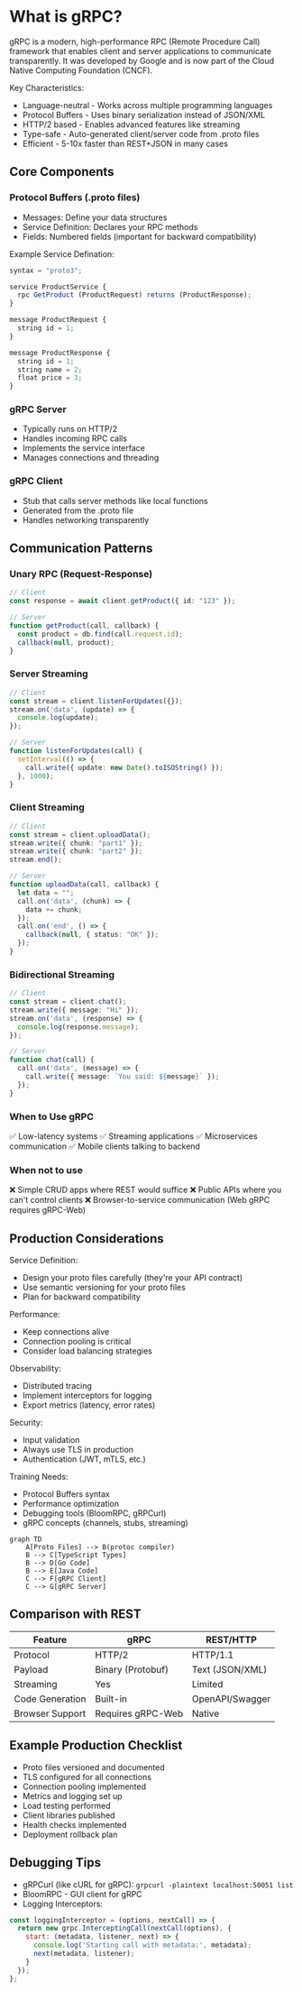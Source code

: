 # What is gRPC?

gRPC is a modern, high-performance RPC (Remote Procedure Call) framework that enables client and server applications to communicate transparently.
It was developed by Google and is now part of the Cloud Native Computing Foundation (CNCF).

Key Characteristics:

- Language-neutral - Works across multiple programming languages
- Protocol Buffers - Uses binary serialization instead of JSON/XML
- HTTP/2 based - Enables advanced features like streaming
- Type-safe - Auto-generated client/server code from .proto files
- Efficient - 5-10x faster than REST+JSON in many cases

## Core Components

### Protocol Buffers (.proto files)

- Messages: Define your data structures
- Service Definition: Declares your RPC methods
- Fields: Numbered fields (important for backward compatibility)

Example Service Defination:

```typescript
syntax = "proto3";

service ProductService {
  rpc GetProduct (ProductRequest) returns (ProductResponse);
}

message ProductRequest {
  string id = 1;
}

message ProductResponse {
  string id = 1;
  string name = 2;
  float price = 3;
}
```

### gRPC Server

- Typically runs on HTTP/2
- Handles incoming RPC calls
- Implements the service interface
- Manages connections and threading

### gRPC Client

- Stub that calls server methods like local functions
- Generated from the .proto file
- Handles networking transparently

## Communication Patterns

### Unary RPC (Request-Response)

```typescript
// Client
const response = await client.getProduct({ id: "123" });

// Server
function getProduct(call, callback) {
  const product = db.find(call.request.id);
  callback(null, product);
}
```

### Server Streaming

```typescript
// Client
const stream = client.listenForUpdates({});
stream.on('data', (update) => {
  console.log(update);
});

// Server
function listenForUpdates(call) {
  setInterval(() => {
    call.write({ update: new Date().toISOString() });
  }, 1000);
}
```

### Client Streaming

```typescript
// Client
const stream = client.uploadData();
stream.write({ chunk: "part1" });
stream.write({ chunk: "part2" });
stream.end();

// Server
function uploadData(call, callback) {
  let data = "";
  call.on('data', (chunk) => {
    data += chunk;
  });
  call.on('end', () => {
    callback(null, { status: "OK" });
  });
}
```

### Bidirectional Streaming

```typescript
// Client
const stream = client.chat();
stream.write({ message: "Hi" });
stream.on('data', (response) => {
  console.log(response.message);
});

// Server
function chat(call) {
  call.on('data', (message) => {
    call.write({ message: `You said: ${message}` });
  });
}
```

### When to Use gRPC

✅ Low-latency systems
✅ Streaming applications
✅ Microservices communication
✅ Mobile clients talking to backend

### When not to use

❌ Simple CRUD apps where REST would suffice
❌ Public APIs where you can't control clients
❌ Browser-to-service communication (Web gRPC requires gRPC-Web)

## Production Considerations

Service Definition:

- Design your proto files carefully (they're your API contract)
- Use semantic versioning for your proto files
- Plan for backward compatibility

Performance:

- Keep connections alive
- Connection pooling is critical
- Consider load balancing strategies

Observability:

- Distributed tracing
- Implement interceptors for logging
- Export metrics (latency, error rates)

Security:

- Input validation
- Always use TLS in production
- Authentication (JWT, mTLS, etc.)

Training Needs:

- Protocol Buffers syntax
- Performance optimization
- Debugging tools (BloomRPC, gRPCurl)
- gRPC concepts (channels, stubs, streaming)

```mermaid
graph TD
    A[Proto Files] --> B(protoc compiler)
    B --> C[TypeScript Types]
    B --> D[Go Code]
    B --> E[Java Code]
    C --> F[gRPC Client]
    C --> G[gRPC Server]
```

## Comparison with REST

| Feature          | gRPC              | REST/HTTP         |
|------------------|-------------------|-------------------|
| Protocol         | HTTP/2            | HTTP/1.1          |
| Payload          | Binary (Protobuf) | Text (JSON/XML)   |
| Streaming        | Yes               | Limited           |
| Code Generation  | Built-in          | OpenAPI/Swagger   |
| Browser Support  | Requires gRPC-Web | Native            |

## Example Production Checklist

- Proto files versioned and documented
- TLS configured for all connections
- Connection pooling implemented
- Metrics and logging set up
- Load testing performed
- Client libraries published
- Health checks implemented
- Deployment rollback plan

## Debugging Tips

- gRPCurl (like cURL for gRPC): ```grpcurl -plaintext localhost:50051 list```
- BloomRPC - GUI client for gRPC
- Logging Interceptors:

```javascript
const loggingInterceptor = (options, nextCall) => {
  return new grpc.InterceptingCall(nextCall(options), {
    start: (metadata, listener, next) => {
      console.log('Starting call with metadata:', metadata);
      next(metadata, listener);
    }
  });
};
```
